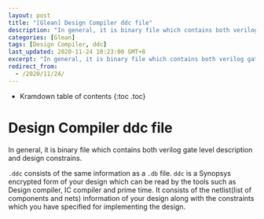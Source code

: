 ```yaml
---
layout: post
title: "[Glean] Design Compiler ddc file"
description: "In general, it is binary file which contains both verilog gate level description and design constrains."
categories: [Glean]
tags: [Design Compiler, ddc]
last_updated: 2020-11-24 10:23:00 GMT+8
excerpt: "In general, it is binary file which contains both verilog gate level description and design constrains."
redirect_from:
  - /2020/11/24/
---
```


* Kramdown table of contents
{:toc .toc}
# Design Compiler ddc file

In general, it is binary file which contains both verilog gate level description and design constrains.

`.ddc` consists of the same information as a `.db` file. `ddc` is a Synopsys  encrypted form of your design which can be read by the tools such as  Design compiler, IC compiler and prime time. It consists of the  netlist(list of components and nets) information of your design along  with the constraints which you have specified for implementing the design.